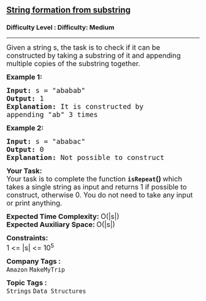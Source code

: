 <h2><a href="https://www.geeksforgeeks.org/problems/string-formation-from-substring2734/1?page=4&difficulty=Medium&status=unsolved&sortBy=submissions">String formation from substring</a></h2><h3>Difficulty Level : Difficulty: Medium</h3><hr><div class="problems_problem_content__Xm_eO"><p><span style="font-size: 18px;">Given a string s, the task is to check if it can be constructed by taking a substring of it and appending multiple copies of the substring together.&nbsp; </span></p>
<p><span style="font-size: 18px;"><strong>Example 1:</strong></span></p>
<pre><span style="font-size: 18px;"><strong>Input:</strong> s = "ababab"
<strong>Output:</strong> 1
<strong>Explanation:</strong> It is constructed by 
appending "ab" 3 times</span></pre>
<p><span style="font-size: 18px;"><strong>Example 2:</strong></span></p>
<pre><span style="font-size: 18px;"><strong>Input:</strong> s = "ababac"
<strong>Output:</strong> 0
<strong>Explanation:</strong> Not possible to construct</span></pre>
<p><span style="font-size: 18px;"><strong>Your Task:</strong><br>Your task is to complete the function <strong><code>isRepeat</code>()&nbsp;</strong>which takes a single string as input and returns 1 if possible to construct, otherwise 0. You do not need to take any input or print anything.</span></p>
<p><span style="font-size: 18px;"><strong>Expected Time Complexity:&nbsp;</strong>O(|s|)<br><strong>Expected Auxiliary Space:&nbsp;</strong>O(|s|)</span></p>
<p><span style="font-size: 18px;"><strong>Constraints:</strong><br>1 &lt;= |s| &lt;= 10<sup>5</sup></span></p></div><p><span style=font-size:18px><strong>Company Tags : </strong><br><code>Amazon</code>&nbsp;<code>MakeMyTrip</code>&nbsp;<br><p><span style=font-size:18px><strong>Topic Tags : </strong><br><code>Strings</code>&nbsp;<code>Data Structures</code>&nbsp;